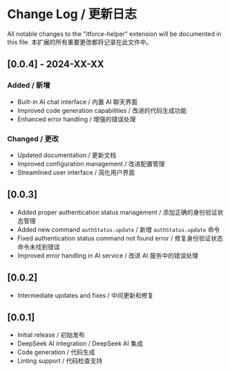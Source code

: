 # Change Log / 更新日志

All notable changes to the "itforce-helper" extension will be documented in this file.
本扩展的所有重要更改都将记录在此文件中。

## [0.0.4] - 2024-XX-XX

### Added / 新增
- Built-in AI chat interface / 内置 AI 聊天界面
- Improved code generation capabilities / 改进的代码生成功能
- Enhanced error handling / 增强的错误处理

### Changed / 更改
- Updated documentation / 更新文档
- Improved configuration management / 改进配置管理
- Streamlined user interface / 简化用户界面

## [0.0.3]
- Added proper authentication status management / 添加正确的身份验证状态管理
- Added new command `authStatus.update` / 新增 `authStatus.update` 命令
- Fixed authentication status command not found error / 修复身份验证状态命令未找到错误
- Improved error handling in AI service / 改进 AI 服务中的错误处理

## [0.0.2]
- Intermediate updates and fixes / 中间更新和修复

## [0.0.1]
- Initial release / 初始发布
- DeepSeek AI integration / DeepSeek AI 集成
- Code generation / 代码生成
- Linting support / 代码检查支持
